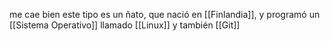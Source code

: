 me cae bien este tipo
es un ñato, que nació en [[Finlandia]], y programó un [[Sistema Operativo]] llamado [[Linux]] y también [[Git]]
